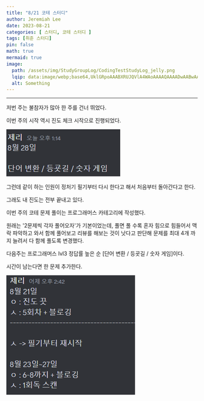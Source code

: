 ```yaml
---
title: "8/21 코테 스터디"
author: Jeremiah Lee
date: 2023-08-21
categories: [ 스터디, 코테 스터디 ]
tags: [취준 스터디]
pin: false
math: true
mermaid: true
image: 
  path: /assets/img/StudyGroupLog/CodingTestStudyLog_jelly.png
  lqip: data:image/webp;base64,UklGRpoAAABXRUJQVlA4WAoAAAAQAAAADwAABwAAQUxQSDIAAAARL0AmbZurmr57yyIiqE8oiG0bejIYEQTgqiDA9vqnsUSI6H+oAERp2HZ65qP/VIAWAFZQOCBCAAAA8AEAnQEqEAAIAAVAfCWkAALp8sF8rgRgAP7o9FDvMCkMde9PK7euH5M1m6VWoDXf2FkP3BqV0ZYbO6NA/VFIAAAA
  alt: Something
---
```

***

저번 주는 불참자가 많아 한 주를 건너 뛰었다.


이번 주의 시작 역시 진도 체크 시작으로 진행되었다.

![](/assets/img/StudyGroupLog/8-21-codingTestStudyPic1.png)


그런데 같이 하는 인원이 정처기 필기부터 다시 한다고 해서 처음부터 돌아간다고 한다.

그래도 내 진도는 전부 끝내고 있다.



이번 주의 코테 문제 풀이는 프로그래머스 카테고리에 작성했다.

원래는 '2문제씩 각자 풀어오자'가 기본이었는데, 풀면 풀 수록 혼자 힘으로 힘들어서 맥락 파악하고 와서 함께 풀어보고 리뷰를 해보는 것이 낫다고 판단해 문제를 최대 4개 까지 늘려서 다 함께 풀도록 변경했다.


다음주는 프로그래머스 lvl3 정답률 높은 순 [단어 변환 / 등굣길 / 숫자 게임]이다.

시간이 남는다면 한 문제 추가한다.


![](/assets/img/StudyGroupLog/8-21-codingTestStudyPic2.png)
